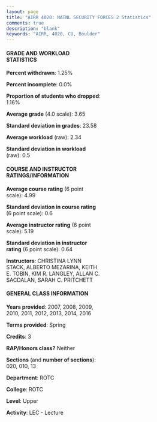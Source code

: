 ```yaml
---
layout: page
title: "AIRR 4020: NATNL SECURITY FORCES 2 Statistics"
comments: true
description: "blank"
keywords: "AIRR, 4020, CU, Boulder"
--- 
```

<head>
<script src="https://ajax.googleapis.com/ajax/libs/jquery/2.1.3/jquery.min.js"></script>
<script src="https://dl.dropboxusercontent.com/s/pc42nxpaw1ea4o9/highcharts.js?dl=0"></script>
<!-- <script src="../assets/js/highcharts.js"></script> -->
<style type="text/css">@font-face {
	font-family: "Bebas Neue";
	src: url(https://www.filehosting.org/file/details/544349/BebasNeue%20Regular.otf) format("opentype");
	}
	h1.Bebas { 
		font-family: "Bebas Neue", Verdana, Tahoma;
	}
</style>
</head>
<body>
	<div id="container" style="float: right; width: 45%; height: 88%; margin-left: 2.5%; margin-right: 2.5%;"></div>
	<script language="JavaScript">
		$(document).ready(function() {
		var chart = {type: 'column'};
		var title = {text: 'Grade Distribution'};
		var xAxis = {categories: ['A','B','C','D','F'],crosshair: true};
		var yAxis = {min: 0,title: {text: 'Percentage'}};
		var tooltip = {headerFormat: '<center><b><span style="font-size:20px">{point.key}</span></b></center>',
		               pointFormat: '<td style="padding:0"><b>{point.y:.1f}%</b></td>',
		               footerFormat: '</table>',shared: true,useHTML: true};
		var plotOptions = {column: {pointPadding: 0.0,borderWidth: 0}};  
		var credits = {enabled: false};var series= [{name: 'Percent',data: [69.41,27.65,2.94,0.0,0.0,]}];
		var json = {};
		json.chart = chart;
		json.title = title;
		json.tooltip = tooltip;
		json.xAxis = xAxis;
		json.yAxis = yAxis;  
		json.series = series;
		json.plotOptions = plotOptions;  
		json.credits = credits;
		$('#container').highcharts(json);
	});
	</script>
</body>
			   
#### GRADE AND WORKLOAD STATISTICS

**Percent withdrawn**: 1.25%

**Percent incomplete**: 0.0%

**Proportion of students who dropped**: 1.16%

**Average grade** (4.0 scale): 3.65

**Standard deviation in grades**: 23.58

**Average workload** (raw): 2.34

**Standard deviation in workload** (raw): 0.5

#### COURSE AND INSTRUCTOR RATINGS/INFORMATION

**Average course rating** (6 point scale): 4.99

**Standard deviation in course rating** (6 point scale): 0.6

**Average instructor rating** (6 point scale): 5.19

**Standard deviation in instructor rating** (6 point scale): 0.64

**Instructors**: CHRISTINA LYNN STACK, ALBERTO MEZARINA, KEITH E. TOBIN, KIM R. LANGLEY, ALLAN C. SACDALAN, SARAH C. PRITCHETT

#### GENERAL CLASS INFORMATION

**Years provided**: 2007, 2008, 2009, 2010, 2011, 2012, 2013, 2014, 2016

**Terms provided**: Spring

**Credits**: 3

**RAP/Honors class?** Neither

**Sections** (and **number of sections**): 020, 010, 13

**Department**: ROTC

**College**: ROTC

**Level**: Upper

**Activity**: LEC - Lecture